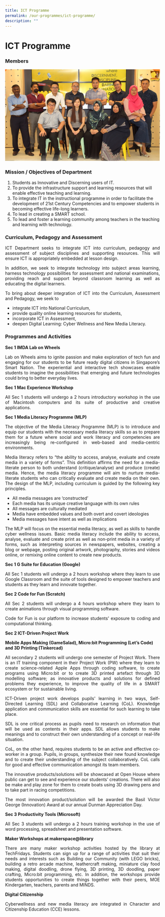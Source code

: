 ```yaml
---
title: ICT Programme
permalink: /our-programmes/ict-programme/
description: ""
---
```


# ICT Programme

### Members

![](/images/Our%20Academic%20Programme/ICT_Dept_2019.jpg)

### Mission / Objectives of Department

1.  Students as Innovative and Discerning users of IT.
2.  To provide the infrastructure support and learning resources that will enable effective teaching and learning.
3.  To integrate IT in the instructional programme in order to facilitate the development of 21st Century Competencies and to empower students in becoming effective life-long learners.
4.  To lead in creating a SMART school.
5.  To lead and foster a learning community among teachers in the teaching and learning with technology.

### Curriculum, Pedagogy and Assessment

<p style="text-align: justify;">ICT Department seeks to integrate ICT into curriculum, pedagogy and assessment of subject disciplines and supporting resources. This will ensure ICT is appropriately embedded at lesson design.</p>

<p style="text-align: justify;">In addition, we seek to integrate technology into subject areas learning, harness technology possibilities for assessment and national examinations, providing reach and support beyond classroom learning as well as educating the digital learners.</p>

<p style="text-align: justify;">To bring about deeper integration of ICT into the Curriculum, Assessment and Pedagogy, we seek to</p>

*   integrate ICT into National Curriculum,
*   provide quality online learning resources for students,
*   incorporate ICT in Assessment,
*   deepen Digital Learning: Cyber Wellness and New Media Literacy.

### Programmes and Activities

**Sec 1 IMDA Lab on Wheels**

<p style="text-align: justify;">Lab on Wheels aims to ignite passion and make exploration of tech fun and engaging for our students to be future ready digital citizens in Singapore’s Smart Nation. The experiential and interactive tech showcases enable students to imagine the possibilities that emerging and future technologies could bring to better everyday lives.</p>

**Sec 1 Mac Experience Workshop**

<p style="text-align: justify;">All Sec 1 students will undergo a 2 hours introductory workshop in the use of Macintosh computers and its suite of productive and creative applications.</p>

**Sec 1 Media Literacy Programme (MLP)**

<p style="text-align: justify;">The objective of the Media Literacy Programme (MLP) is to introduce and equip our students with the necessary media literacy skills so as to prepare them for a future where social and work literacy and competencies are increasingly being re-configured in web-based and media-centric environments.</p>

<p style="text-align: justify;">Media literacy refers to “the ability to access, analyse, evaluate and create media in a variety of forms”. This definition affirms the need for a media-literate person to both understand (critique/analyse) and produce (create) media. Hence, the media literacy programme will aim to nurture media-literate students who can critically evaluate and create media on their own. The design of the MLP, including curriculum is guided by the following key principles.</p>

*   All media messages are ‘constructed’
*   Each media has its unique creative language with its own rules
*   All messages are culturally mediated
*   Media have embedded values and both overt and covert ideologies
*   Media messages have intent as well as implications

<p style="text-align: justify;">The MLP will focus on the essential media literacy, as well as skills to handle cyber wellness issues. Basic media literacy include the ability to access, analyse, evaluate and create print as well as non-print media in a variety of forms, such as interpreting sources in newspapers, websites, creating a blog or webpage, posting original artwork, photography, stories and videos online, or remixing online content to create new products.</p>


**Sec 1 G Suite for Education (Google)**

<p style="text-align: justify;">All Sec 1 students will undergo a 2 hours workshop where they learn to use Google Classroom and the suite of tools designed to empower teachers and students as they learn and innovate together.</p>

**Sec 2 Code for Fun (Scratch)**

<p style="text-align: justify;">All Sec 2 students will undergo a 4 hours workshop where they learn to create animations through visual programming software.</p>

<p style="text-align: justify;">Code for Fun is our platform to increase students' exposure to coding and computational thinking.</p>

**Sec 2 ICT-Driven Project Work**

**Mobile Apps Making (GameSalad), Micro:bit Programming (Let’s Code) and 3D Printing (Tinkercad)**

<p style="text-align: justify;">All secondary 2 students will undergo one semester of Project Work. There is an IT training component in their Project Work (PW) where they learn to create science-related Apple Apps through coding software, to create programs using Micro:bit or to create 3D printed artefact through 3D modelling software; as innovative products and solutions for defined problems they experience, to improve the quality of life in a SMART ecosystem or for sustainable living.</p>

<p style="text-align: justify;">ICT-Driven project work develops pupils' learning in two ways, Self-Directed Learning (SDL) and Collaborative Learning (CoL). Knowledge application and communication skills are essential for such learning to take place.</p>


<p style="text-align: justify;">SDL is one critical process as pupils need to research on information that will be used as contents in their apps. SDL allows students to make meanings and to construct their own understanding of a concept or real-life situation.</p>


<p style="text-align: justify;">CoL, on the other hand, requires students to be an active and effective co-worker in a group. Pupils, in groups, synthesize their new found knowledge and to create their understanding of the subject collaboratively. CoL calls for good and effective communication amongst its team members.</p>

<p style="text-align: justify;">The innovative products/solutions will be showcased at Open House where public can get to see and experience our students’ creations. There will also be make and play zone for them to create boats using 3D drawing pens and to take part in racing competitions.</p>

<p style="text-align: justify;">The most innovation product/solution will be awarded the Basil Victor George (Innovation) Award at our annual Dunman Appreciation Day.</p>

**Sec 3 Productivity Tools (Microsoft)**

<p style="text-align: justify;">All Sec 3 students will undergo a 2 hours training workshop in the use of word processing, spreadsheet and presentation software.</p>

**Maker Workshops at makerspace@library**

<p style="text-align: justify;">There are many maker workshop activities hosted by the library at TechFridays. Students can sign up for a range of activities that suit their needs and interests such as Building our Community (with LEGO bricks), building a retro arcade machine, leathercraft making, miniature clay food making, digital doodling, drone flying, 3D printing, 3D doodling, paper crafting, Micro:bit programming, etc. In addition, the workshops provide students opportunities to create things together with their peers, MOE Kindergarten, teachers, parents and MINDS.</p>

**Digital Citizenship**

<p style="text-align: justify;">Cyberwellness and new media literacy are integrated in Character and Citizenship Education (CCE) lessons.</p>
